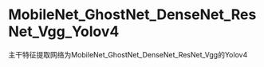 # MobileNet_GhostNet_DenseNet_ResNet_Vgg_Yolov4
主干特征提取网络为MobileNet_GhostNet_DenseNet_ResNet_Vgg的Yolov4
